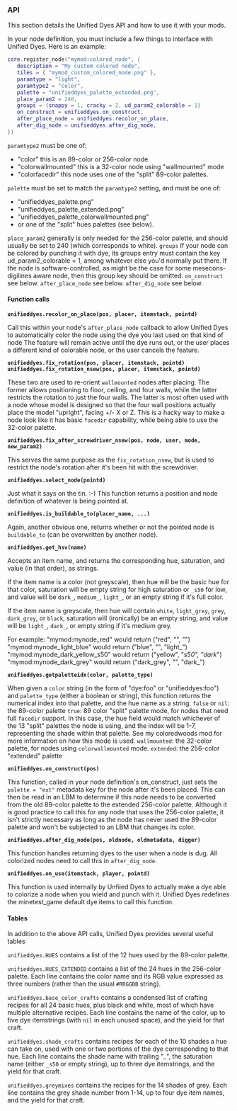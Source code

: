 ### API

This section details the Unified Dyes API and how to use it with your mods.

In your node definition, you must include a few things to interface with Unified Dyes. Here is an example:

```lua
core.register_node("mymod:colored_node", {
   description = "My custom colored node",
   tiles = { "mymod_custom_colored_node.png" },
   paramtype = "light",
   paramtype2 = "color",
   palette = "unifieddyes_palette_extended.png",
   place_param2 = 240,
   groups = {snappy = 1, cracky = 2, ud_param2_colorable = 1}
   on_construct = unifieddyes.on_construct,
   after_place_node = unifieddyes.recolor_on_place,
   after_dig_node = unifieddyes.after_dig_node,
})
```

`paramtype2` must be one of:
- "color" this is an 89-color or 256-color node
- "colorwallmounted" this is a 32-color node using "wallmounted" mode
- "colorfacedir" this node uses one of the "split" 89-color palettes.

`palette` must be set to match the `paramtype2` setting, and must be one of:
- "unifieddyes_palette.png"
- "unifieddyes_palette_extended.png"
- "unifieddyes_palette_colorwallmounted.png"
- or one of the "split" hues palettes (see below).

`place_param2` generally is only needed for the 256-color palette, and should usually be set to 240 (which corresponds to white).
`groups` If your node can be colored by punching it with dye, its groups entry must contain the key ud_param2_colorable = 1, among whatever else you'd normally put there. If the node is software-controlled, as might be the case for some mesecons-digilines aware node, then this group key should be omitted.
`on_construct` see below.
`after_place_node` see below.
`after_dig_node` see below.

#### Function calls

**`unifieddyes.recolor_on_place(pos, placer, itemstack, pointd)`**

Call this within your node's `after_place_node` callback to allow Unified Dyes to automatically color the node using the dye you last used on that kind of node The feature will remain active until the dye runs out, or the user places a different kind of colorable node, or the user cancels the feature.

**`unifieddyes.fix_rotation(pos, placer, itemstack, pointd)`
`unifieddyes.fix_rotation_nsew(pos, placer, itemstack, pointd)`**

These two are used to re-orient `wallmounted` nodes after placing. The former allows positioning to floor, ceiling, and four walls, while the latter restricts the rotation to just the four walls. The latter is most often used with a node whose model is designed so that the four wall positions actually place the model "upright", facing +/- X or Z. This is a hacky way to make a node look like it has basic `facedir` capability, while being able to use the 32-color palette.

**`unifieddyes.fix_after_screwdriver_nsew(pos, node, user, mode, new_param2)`**

This serves the same purpose as the `fix_rotation_nsew`, but is used to restrict the node's rotation after it's been hit with the screwdriver.

**`unifieddyes.select_node(pointd)`**

Just what it says on the tin. :-) This function returns a position and node definition of whatever is being pointed at. 

**`unifieddyes.is_buildable_to(placer_name, ...)`**

Again, another obvious one, returns whether or not the pointed node is `buildable_to` (can be overwritten by another node).

**`unifieddyes.get_hsv(name)`**

Accepts an item name, and returns the corresponding hue, saturation, and value (in that order), as strings.

If the item name is a color (not greyscale), then hue will be the basic hue for that color, saturation will be empty string for high saturation or `_s50` for low, and value will be `dark_`, `medium_`, `light_`, or an empty string if it's full color.

If the item name is greyscale, then hue will contain `white`, `light_grey`, `grey`, `dark_grey`, or `black`, saturation will (ironically) be an empty string, and value will be `light_`, `dark_`, or empty string if it's medium grey.

For example:
"mymod:mynode_red" would return ("red", "", "")
"mymod:mynode_light_blue" would return ("blue", "", "light_")
"mymod:mynode_dark_yellow_s50" would return ("yellow", "_s50", "dark_")
"mymod:mynode_dark_grey" would return ("dark_grey", "", "dark_")

**`unifieddyes.getpaletteidx(color, palette_type)`**

When given a `color` string (in the form of "dye:foo" or "unifieddyes:foo") and `palette_type` (either a boolean or string), this function returns the numerical index into that palette, and the hue name as a string.
    `false` or `nil`: the 89-color palette
    `true`: 89 color "split" palette mode, for nodes that need full `facedir` support. In this case, the hue field would match whichever of the 13 "split" palettes the node is using, and the index will be 1-7, representing the shade within that palette. See my coloredwoods mod for more information on how this mode is used.
    `wallmounted`: the 32-color palette, for nodes using `colorwallmounted` mode.
    `extended`: the 256-color "extended" palette

**`unifieddyes.on_construct(pos)`**

This function, called in your node definition's on_construct, just sets the `palette = "ext"` metadata key for the node after it's been placed. This can then be read in an LBM to determine if this node needs to be converted from the old 89-color palette to the extended 256-color palette. Although it is good practice to call this for any node that uses the 256-color palette, it isn't strictly necessary as long as the node has never used the 89-color palette and won't be subjected to an LBM that changes its color.

**`unifieddyes.after_dig_node(pos, oldnode, oldmetadata, digger)`**

This function handles returning dyes to the user when a node is dug. All colorized nodes need to call this in `after_dig_node`.

**`unifieddyes.on_use(itemstack, player, pointd)`**

This function is used internally by Unfiied Dyes to actually make a dye able to colorize a node when you wield and punch with it. Unified Dyes redefines the minetest_game default dye items to call this function.

#### Tables

In addition to the above API calls, Unified Dyes provides several useful tables

`unifieddyes.HUES` contains a list of the 12 hues used by the 89-color palette.

`unifieddyes.HUES_EXTENDED` contains a list of the 24 hues in the 256-color palette. Each line contains the color name and its RGB value expressed as three numbers (rather than the usual `#RRGGBB` string).

`unifieddyes.base_color_crafts` contains a condensed list of crafting recipes for all 24 basic hues, plus black and white, most of which have multiple alternative recipes. Each line contains the name of the color, up to five dye itemstrings (with `nil` in each unused space), and the yield for that craft. 

`unifieddyes.shade_crafts` contains recipes for each of the 10 shades a hue can take on, used with one or two portions of the dye corresponding to that hue. Each line contains the shade name with trailing "_", the saturation name (either `_s50` or empty string), up to three dye itemstrings, and the yield for that craft.

`unifieddyes.greymixes` contains the recipes for the 14 shades of grey. Each line contains the grey shade number from 1-14, up to four dye item names, and the yield for that craft.
